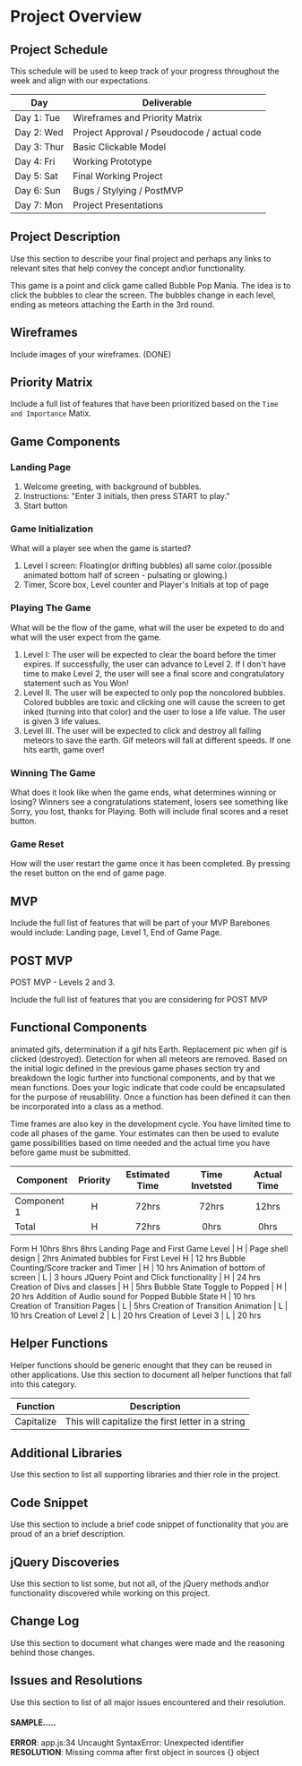 
# Project Overview

## Project Schedule

This schedule will be used to keep track of your progress throughout the week and align with our expectations.  

|  Day | Deliverable | 
|---|---| 
|Day 1: Tue| Wireframes and Priority Matrix|
|Day 2: Wed| Project Approval /  Pseudocode / actual code|
|Day 3: Thur| Basic Clickable Model |
|Day 4: Fri| Working Prototype |
|Day 5: Sat| Final Working Project |
|Day 6: Sun| Bugs / Stylying / PostMVP |
|Day 7: Mon| Project Presentations |


## Project Description

Use this section to describe your final project and perhaps any links to relevant sites that help convey the concept and\or functionality.

This game is a point and click game called Bubble Pop Mania.  The idea is to click the bubbles to clear the screen.  The bubbles change in each level, ending as meteors attaching the Earth in the 3rd round.

## Wireframes

Include images of your wireframes. (DONE)
## Priority Matrix

Include a full list of features that have been prioritized based on the `Time and Importance` Matix.  

## Game Components

### Landing Page
1. Welcome greeting, with background of bubbles.
2. Instructions: "Enter 3 initials, then press START to play."
3. Start button


### Game Initialization
What will a player see when the game is started? 
1. Level I screen: Floating(or drifting bubbles) all same color.(possible animated bottom half of screen - pulsating or glowing.)
2. Timer, Score box, Level counter and Player's Initials at top of page

### Playing The Game
What will be the flow of the game, what will the user be expeted to do and what will the user expect from the game.
1. Level I: The user will be expected to clear the board before the timer expires. If successfully, the user can advance to Level 2. If I don't have time to make Level 2, the user will see a final score and congratulatory statement such as You Won!
2. Level II. The user will be expected to only pop the noncolored bubbles.  Colored bubbles are toxic and clicking one will cause the screen to get inked (turning into that color) and the user to lose a life value.  The user is given 3 life values.
3. Level III. The user will be expected to click and destroy all falling meteors to save the earth.  Gif meteors will fall at different speeds.  If one hits earth, game over!

### Winning The Game
What does it look like when the game ends, what determines winning or losing?
Winners see a congratulations statement, losers see something like Sorry, you lost, thanks for Playing.  Both will include final scores and a reset button.
### Game Reset
How will the user restart the game once it has been completed.
By pressing the reset button on the end of game page.
## MVP 

Include the full list of features that will be part of your MVP 
Barebones would include: Landing page, Level 1, End of Game Page.
## POST MVP
POST MVP - Levels 2 and 3.

Include the full list of features that you are considering for POST MVP
## Functional Components
animated gifs, determination if a gif hits Earth.  Replacement pic when gif is clicked (destroyed).
Detection for when all meteors are removed.
Based on the initial logic defined in the previous game phases section try and breakdown the logic further into functional components, and by that we mean functions.  Does your logic indicate that code could be encapsulated for the purpose of reusablility.  Once a function has been defined it can then be incorporated into a class as a method. 

Time frames are also key in the development cycle.  You have limited time to code all phases of the game.  Your estimates can then be used to evalute game possibilities based on time needed and the actual time you have before game must be submitted. 

| Component | Priority | Estimated Time | Time Invetsted | Actual Time |
| --- | :---: |  :---: | :---: | :---: |
| Component 1 | H | 72hrs| 72hrs | 12hrs |
| Total | H | 72hrs| 0hrs | 0hrs |

Form    H   10hrs   8hrs    8hrs
Landing Page and First Game Level | H | Page shell design | 2hrs
Animated bubbles for First Level H | 12 hrs
Bubble Counting/Score tracker and Timer | H | 10 hrs
Animation of bottom of screen | L | 3 hours
JQuery Point and Click functionality |  H  | 24 hrs   
Creation of Divs and classes  |  H  | 5hrs
Bubble State Toggle to Popped  | H  | 20 hrs
Addition of Audio sound for Popped Bubble State H | 10 hrs   
Creation of Transition Pages |  L | 5hrs 
Creation of Transition Animation | L | 10 hrs
Creation of Level 2 | L | 20 hrs
Creation of Level 3 | L | 20 hrs

## Helper Functions
Helper functions should be generic enought that they can be reused in other applications. Use this section to document all helper functions that fall into this category.

| Function | Description | 
| --- | :---: |  
| Capitalize | This will capitalize the first letter in a string | 

## Additional Libraries
 Use this section to list all supporting libraries and thier role in the project. 

## Code Snippet

Use this section to include a brief code snippet of functionality that you are proud of an a brief description.  

## jQuery Discoveries
 Use this section to list some, but not all, of the jQuery methods and\or functionality discovered while working on this project.

## Change Log
 Use this section to document what changes were made and the reasoning behind those changes.  

## Issues and Resolutions
 Use this section to list of all major issues encountered and their resolution.

#### SAMPLE.....
**ERROR**: app.js:34 Uncaught SyntaxError: Unexpected identifier                                
**RESOLUTION**: Missing comma after first object in sources {} object
